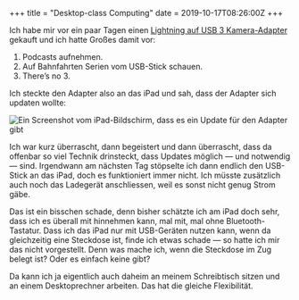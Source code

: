 +++
title = "Desktop-class Computing"
date = 2019-10-17T08:26:00Z
+++

Ich habe mir vor ein paar Tagen einen [Lightning auf USB 3 Kamera-Adapter](https://www.apple.com/de/shop/product/MK0W2/lightning-auf-usb-3-kamera-adapter?fnode=37) gekauft und ich hatte Großes damit vor:

1. Podcasts aufnehmen.
2. Auf Bahnfahrten Serien vom USB-Stick schauen.
3. There’s no 3.

Ich steckte den Adapter also an das iPad und sah, dass der Adapter sich updaten wollte:

![Ein Screenshot vom iPad-Bildschirm, dass es ein Update für den Adapter gibt](/2019/desktop-class-computing/iPad_Update.png)

Ich war kurz überrascht, dann begeistert und dann überrascht, dass da offenbar so viel Technik drinsteckt, dass Updates möglich — und notwendig — sind. Irgendwann am nächsten Tag stöpselte ich dann endlich den USB-Stick an das iPad, doch es funktioniert immer nicht. Ich müsste zusätzlich auch noch das Ladegerät anschliessen, weil es sonst nicht genug Strom gäbe.

Das ist ein bisschen schade, denn bisher schätzte ich am iPad doch sehr, dass ich es überall mit hinnehmen kann, mal mit, mal ohne Bluetooth-Tastatur. Dass ich das iPad nur mit USB-Geräten nutzen kann, wenn da gleichzeitig eine Steckdose ist, finde ich etwas schade — so hatte ich mir das nicht vorgestellt. Denn was mache ich, wenn die Steckdose im Zug belegt ist? Oder es einfach keine gibt?

Da kann ich ja eigentlich auch daheim an meinem Schreibtisch sitzen und an einem Desktoprechner arbeiten. Das hat die gleiche Flexibilität.